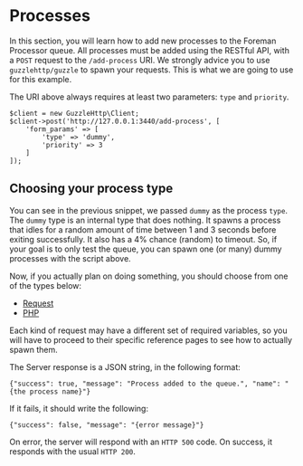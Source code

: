Processes
=========

In this section, you will learn how to add new processes to the Foreman Processor queue.
All processes must be added using the RESTful API, with a `POST` request to the `/add-process`
URI. We strongly advice you to use `guzzlehttp/guzzle` to spawn your requests. This is what
we are going to use for this example.

The URI above always requires at least two parameters: `type` and `priority`. 

    $client = new GuzzleHttp\Client;
    $client->post('http://127.0.0.1:3440/add-process', [
        'form_params' => [
            'type' => 'dummy',
            'priority' => 3
        ]
    ]);

Choosing your process type
--------------------------

You can see in the previous snippet, we passed `dummy` as the process `type`. The `dummy` type
is an internal type that does nothing. It spawns a process that idles for a random amount of time between
1 and 3 seconds before exiting successfully. It also has a 4% chance (random) to timeout. So, if your
goal is to only test the queue, you can spawn one (or many) dummy processes with the script above.

Now, if you actually plan on doing something, you should choose from one of the types below:

* [Request](process-request.md)
* [PHP](process-php.md)

Each kind of request may have a different set of required variables, so you will have to proceed to
their specific reference pages to see how to actually spawn them.

The Server response is a JSON string, in the following format:

    {"success": true, "message": "Process added to the queue.", "name": "{the process name}"}
    
If it fails, it should write the following:

    {"success": false, "message": "{error message}"}
    
On error, the server will respond with an `HTTP 500` code. On success, it responds with the usual `HTTP 200`.